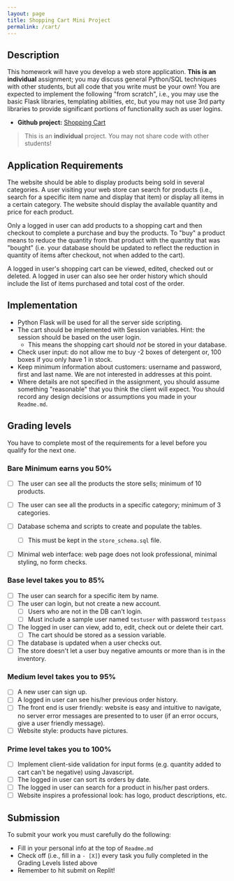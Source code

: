 ```yaml
---
layout: page
title: Shopping Cart Mini Project
permalink: /cart/
---
```


## Description
This homework will have you develop a web store application.  **This is an individual** assignment; you may discuss general Python/SQL techniques with other students, but all code that you write must be your own! You are expected to implement the following "from scratch", i.e., you may use the basic Flask libraries, templating abilities, etc, but you may not use 3rd party libraries to provide significant portions of functionality such as user logins.

  - **Github project:** [Shopping Cart](https://classroom.github.com/a/Y6PZMFAe)

> This is an **individual** project. You may not share code with other students!


## Application Requirements
The website should be able to display products being sold in several categories. A user visiting your web store can search for products (i.e., search for a specific item name and display that item) or display all items in a certain category. The website should display the available quantity and price for each product.

Only a logged in user can add products to a shopping cart and then checkout to complete a purchase and buy the products. To "buy" a product means to reduce the quantity from that product with the quantity that was "bought" (i.e. your database should be updated to reflect the reduction in quantity of items after checkout, not when added to the cart). 

A logged in user's shopping cart can be viewed, edited, checked out or deleted. A logged in user can also see her order history which should include the list of items purchased and total cost of the order.

## Implementation
- Python Flask will be used for all the server side scripting.
- The cart should be implemented with Session variables. Hint: the session should be based on the user login.
  - This means the shopping cart should *not* be stored in your database.
- Check user input: do not allow me to buy -2 boxes of detergent or, 100 boxes if you only have 1 in stock.
- Keep minimum information about customers: username and password, first and last name. We are not interested in addresses at this point.
- Where details are not specified in the assignment, you should assume something "reasonable" that you think the client will expect. You should record any design decisions or assumptions you made in your `Readme.md`.


## Grading levels
You have to complete most of the requirements for a level before you qualify for the next one.

### Bare Minimum earns you 50%
- [ ] The user can see all the products the store sells; minimum of 10 products.
- [ ] The user can see all the products in a specific category; minimum of 3 categories.
- [ ] Database schema and scripts to create and populate the tables.
  - [ ] This must be kept in the `store_schema.sql` file.
- [ ] Minimal web interface: web page does not look professional, minimal styling, no form checks.


### Base level takes you to 85% 
- [ ] The user can search for a specific item by name.
- [ ] The user can login, but not create a new account.
  - [ ] Users who are not in the DB can't login.
  - [ ] Must include a sample user named `testuser` with password `testpass`
- [ ] The logged in user can view, add to, edit, check out or delete their cart.
  - [ ] The cart should be stored as a session variable.
- [ ] The database is updated when a user checks out.
- [ ] The store doesn't let a user buy negative amounts or more than is in the inventory.

### Medium level takes you to 95%
- [ ] A new user can sign up.
- [ ] A logged in user can see his/her previous order history.
- [ ] The front end is user friendly: website is easy and intuitive to navigate, no server error messages are presented to to user (if an error occurs, give a user friendly message).
- [ ] Website style: products have pictures.

### Prime level takes you to 100%
- [ ] Implement client-side validation for input forms (e.g. quantity added to cart can't be negative) using Javascript.
- [ ] The logged in user can sort its orders by date.
- [ ] The logged in user can search for a product in his/her past orders.
- [ ] Website inspires a professional look: has logo, product descriptions, etc.

## Submission
To submit your work you must carefully do the following:
  - Fill in your personal info at the top of `Readme.md`
  - Check off (i.e., fill in a `- [X]`) every task you fully completed in the Grading Levels listed above
  - Remember to hit submit on Replit!

